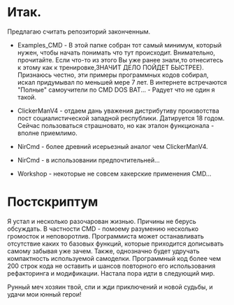 # Итак.

Предлагаю считать репозиторий законченным.

- Examples_CMD -
В этой папке собран тот самый минимум, который нужен, чтобы начать понимать что тут происходит.
Внимательно, прочитайте.
Если что-то из этого Вы уже ранее знали,то отнеситесь к этому как к тренировке,ЗНАЧИТ ДЕЛО ПОЙДЕТ БЫСТРЕЕ).
Признаюсь честно, эти примеры программных кодов собирал, искал придумывал по меньшей мере 7 лет.
В интернете встречаются "Полные" самоучители по CMD DOS BAT... - Радует что не один я такой.

- ClickerManV4 - отдаем дань уважения дистрибутиву произвотства пост социалистической западной республики. Датируется 18 годом.
Сейчас пользоваться страшновато, но как эталон функционала - вполне приемлимо.

- NirCmd - более древний исерьезный аналог чем ClickerManV4.
- NirCmd - в использовании предпочтительней...

- Workshop - некоторые не совсем хакерские применения CMD...

# Постскриптум
Я устал и несколько разочарован жизнью. Причины не берусь обсуждать.
В частности CMD - помоему разумению несколько громосток и неповоротлив.
Программиста может останавливать отсутствие каких то базовых функций, которые приходится дописывать самому забывая уже зачем.
Также, однозначно будет удручать компактность используемой самоделки.
Программный код более чем 200 строк кода не оставить и шансов повторного его использования рефакторинга и модификации.
Настала пора идти в следующий мир.


Рунный меч хозяин твой, спи и жди приключений и новой судьбы, и удачи мои юнный герои!
